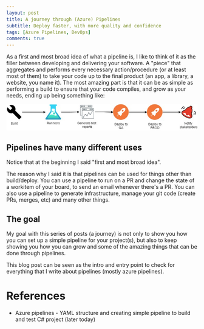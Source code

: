 ```yaml
---
layout: post
title: A journey through (Azure) Pipelines
subtitle: Deploy faster, with more quality and confidence 
tags: [Azure Pipelines, DevOps]
comments: true
---
```


As a first and most broad idea of what a pipeline is, I like to think of it as the filler between developing and delivering your software. A "piece" that aggregates and performs every necessary action/procedure (or at least most of them) to take your code up to the final product (an app, a library, a website, you name it).
The most amazing part is that it can be as simple as performing a build to ensure that your code compiles, and grow as your needs, ending up being something like:

<div style="text-align:center"><img src="/img/A-journey-through-Azure-Pipelines---Deploy-faster-with-more-quality-and-confidence/pipeline_sequence.jpg" /></div>

## Pipelines have many different uses

Notice that at the beginning I said "first and most broad idea".

The reason why I said it is that pipelines can be used for things other than build/deploy.
You can use a pipeline to run on a PR and change the state of a workitem of your board, to send an email whenever there's a PR.
You can also use a pipeline to generate infrastructure, manage your git code (create PRs, merges, etc) and many other things.


## The goal

My goal with this series of posts (a journey) is not only to show you how you can set up a simple pipeline for your project(s), but also to keep showing you how you can grow and some of the amazing things that can be done through pipelines.

This blog post can be seen as the intro and entry point to check for everything that I write about pipelines (mostly azure pipelines).


# References

* Azure pipelines - YAML structure and creating simple pipeline to build and test C# project (later today)
